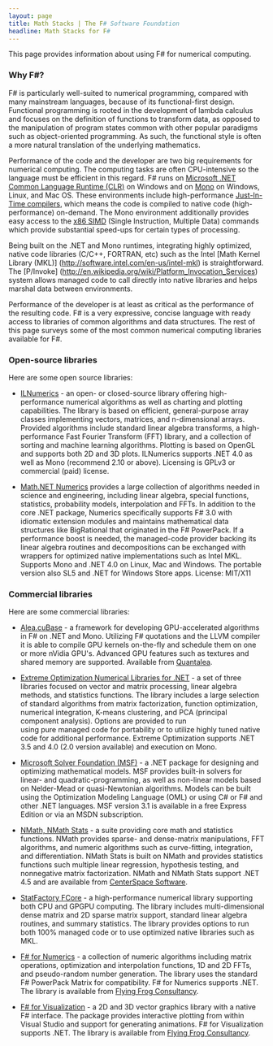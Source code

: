 ```yaml
---
layout: page
title: Math Stacks | The F# Software Foundation
headline: Math Stacks for F#
---
```


This page provides information about using F# for numerical computing.

### Why F#?

F# is particularly well-suited to numerical programming, compared with many
mainstream languages, because of its functional-first design. Functional programming
is rooted in the development of lambda calculus and focuses on the definition
of functions to transform data, as opposed to the manipulation of program states common
with other popular paradigms such as object-oriented programming. 
As such, the functional style is often a more natural translation of the underlying
mathematics.

Performance of the code and the developer are two big requirements for numerical computing. 
The computing tasks are often CPU-intensive so the language must be efficient in this 
regard. F# runs on [Microsoft .NET Common Language Runtime (CLR)][clrlink]
on Windows and on [Mono](http://www.mono-project.com/Main_Page) on Windows, Linux, and Mac OS. 
These environments include high-performance 
[Just-In-Time compilers](http://en.wikipedia.org/wiki/Just-in-time_compilation), which means the 
code is compiled to native code (high-performance) on-demand. The Mono environment additionally 
provides easy access to the [x86 SIMD](http://www.counity.at/blog/2011/hardware-acceleration-in-net-part-1-1-mono-simd-introduction/)
(Single Instruction, Multiple Data) commands which provide substantial speed-ups
for certain types of processing.

Being built on the .NET and Mono runtimes, integrating highly optimized, 
native code libraries (C/C++, FORTRAN, etc) such as the Intel [Math Kernel Library (MKL)]
(http://software.intel.com/en-us/intel-mkl) is straightforward. The [P/Invoke]
(http://en.wikipedia.org/wiki/Platform_Invocation_Services) system allows managed code
to call directly into native libraries and helps marshal data between environments.

Performance of the developer is at least as critical as the performance of the resulting
code. F# is a very expressive, concise language with ready access to libraries of common
algorithms and data structures. The rest of this page surveys some of the most common
numerical computing libraries available for F#.


### Open-source libraries

Here are some open source libraries:

 * [ILNumerics](http://ilnumerics.net/) - an open- or closed-source library offering high-
   performance numerical algorithms as well as charting and plotting capabilities. The library
   is based on efficient, general-purpose array classes implementing vectors, matrices, and
   n-dimensional arrays. Provided algorithms include standard linear algebra transforms,
   a high-performance Fast Fourier Transform (FFT) library, and a collection of sorting 
   and machine learning algorithms. Plotting is based on OpenGL and supports both 2D and 3D
   plots. ILNumerics supports .NET 4.0 as well as Mono (recommend 2.10 or above). Licensing 
   is GPLv3 or commercial (paid) license.
 
 * [Math.NET Numerics](https://github.com/mathnet/mathnet-numerics) provides 
   a large collection of algorithms needed in science and engineering, including linear algebra, 
   special functions, statistics, probability models, interpolation and FFTs. In addition to the 
   core .NET package, Numerics specifically supports F# 3.0 with idiomatic extension modules and 
   maintains mathematical data structures like BigRational that originated in the F# PowerPack. 
   If a performance boost is needed, the managed-code provider backing its linear algebra routines 
   and decompositions can be exchanged with wrappers for optimized native implementations such as 
   Intel MKL. Supports Mono and .NET 4.0 on Linux, Mac and Windows. The portable version also SL5 
   and .NET for Windows Store apps. License: MIT/X11


### Commercial libraries

Here are some commercial libraries:

 * [Alea.cuBase](http://www.quantalea.net/products/overview/) - a framework for 
   developing GPU-accelerated algorithms in F# on .NET and Mono. Utilizing F# quotations and the 
   LLVM compiler it is able to compile GPU kernels on-the-fly and schedule them on one or 
   more nVidia GPU's. Advanced GPU features such as textures and shared memory are
   supported. Available from [Quantalea](http://www.quantalea.net/).

 * [Extreme Optimization Numerical Libraries for .NET](http://www.extremeoptimization.com/) - 
   a set of three libraries focused on vector and matrix processing, 
   linear algebra methods, and statistics functions. The library includes a large selection of 
   standard algorithms from matrix factorization, function optimization, numerical integration, 
   K-means clustering, and PCA (principal component analysis). Options are provided to run  
   using pure managed code for portability or to utilize highly tuned native code for 
   additional performance. Extreme Optimization supports .NET 3.5 and 4.0 (2.0 version 
   available) and execution on Mono.

 * [Microsoft Solver Foundation (MSF)](http://msdn.microsoft.com/en-us/devlabs/hh145003.aspx) -
   a .NET package for designing and optimizing mathematical models. MSF provides built-in
   solvers for linear- and quadratic-programming, as well as non-linear models based on Nelder-Mead
   or quasi-Newtonian algorithms. Models can be built using the Optimization Modeling Language
   (OML) or using C# or F# and other .NET languages. MSF version 3.1 is available in a free
   Express Edition or via an MSDN subscription.
   
 * [NMath, NMath Stats](http://www.centerspace.net/products/c-sharp-vb-net-math-library-products/) -
   a suite providing core math and statistics functions. NMath provides sparse- and 
   dense-matrix manipulations, FFT algorithms, and numeric algorithms such as curve-fitting, 
   integration, and differentiation. NMath Stats is built on NMath and provides statistics 
   functions such multiple linear regression, hypothesis testing, and nonnegative matrix 
   factorization. NMath and NMath Stats support .NET 4.5 and are available from 
   [CenterSpace Software](http://www.centerspace.net/).
   
 * [StatFactory FCore](http://www.statfactory.co.uk/) - a high-performance numerical
   library supporting both CPU and GPGPU computing. The library includes multi-dimensional
   dense matrix and 2D sparse matrix support, standard linear algebra routines, and summary
   statistics. The library provides options to run both 100% managed code or to use optimized 
   native libraries such as MKL.

 * [F# for Numerics](http://www.ffconsultancy.com/products/fsharp_for_numerics/) - 
   a collection of numeric algorithms including matrix operations, optimization and 
   interpolation functions, 1D and 2D FFTs, and pseudo-random number generation. The library uses 
   the standard F# PowerPack Matrix for compatibility. F# for Numerics supports .NET. 
   The library is available from [Flying Frog Consultancy](http://www.ffconsultancy.com/).

 * [F# for Visualization](http://www.ffconsultancy.com/products/fsharp_for_visualization/index.html) -
   a 2D and 3D vector graphics library with a native F# interface.  The
   package provides interactive plotting from within Visual Studio and support for generating
   animations. F# for Visualization supports .NET. The library is
   available from [Flying Frog Consultancy](http://www.ffconsultancy.com/).


[clrlink]: http://msdn.microsoft.com/en-us/library/ddk909ch(v=vs.71).aspx
